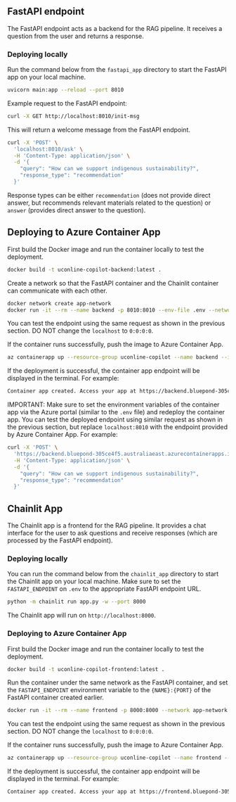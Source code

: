 ## FastAPI endpoint 
The FastAPI endpoint acts as a backend for the RAG pipeline. It receives a question from the user and returns a response. 

### Deploying locally
Run the command below from the `fastapi_app` directory to start the FastAPI app on your local machine.
```bash
uvicorn main:app --reload --port 8010
```

Example request to the FastAPI endpoint:
```bash
curl -X GET http://localhost:8010/init-msg
```
This will return a welcome message from the FastAPI endpoint.

```bash
curl -X 'POST' \
  'localhost:8010/ask' \
  -H 'Content-Type: application/json' \
  -d '{
    "query": "How can we support indigenous sustainability?",
    "response_type": "recommendation"
  }'
```
Response types can be either `recommendation` (does not provide direct answer, but recommends relevant materials related to the question) or `answer` (provides direct answer to the question).

## Deploying to Azure Container App
First build the Docker image and run the container locally to test the deployment. 
```bash
docker build -t uconline-copilot-backend:latest .
```

Create a network so that the FastAPI container and the Chainlit container can communicate with each other.
```bash
docker network create app-network
docker run -it --rm --name backend -p 8010:8010 --env-file .env --network app-network uconline-copilot-backend:latest  
```
You can test the endpoint using the same request as shown in the previous section. DO NOT change the `localhost` to `0:0:0:0`.

If the container runs successfully, push the image to Azure Container App.
```bash
az containerapp up --resource-group uconline-copilot --name backend --ingress external --target-port 8010 --source . --location australiaeast
``` 

If the deployment is successful, the container app endpoint will be displayed in the terminal. For example:
```bash
Container app created. Access your app at https://backend.bluepond-305ce4f5.australiaeast.azurecontainerapps.io/ 
```

IMPORTANT: Make sure to set the environment variables of the container app via the Azure portal (similar to the `.env` file) and redeploy the container app.
You can test the deployed endpoint using similar request as shown in the previous section, but replace `localhost:8010` with the endpoint provided by Azure Container App. For example:
```bash
curl -X 'POST' \
  'https://backend.bluepond-305ce4f5.australiaeast.azurecontainerapps.io/' \
  -H 'Content-Type: application/json' \
  -d '{
    "query": "How can we support indigenous sustainability?",
    "response_type": "recommendation"
  }'
```

## Chainlit App
The Chainlit app is a frontend for the RAG pipeline. It provides a chat interface for the user to ask questions and receive responses (which are processed by the FastAPI endpoint).

### Deploying locally
You can run the command below from the `chainlit_app` directory to start the Chainlit app on your local machine. Make sure to set the `FASTAPI_ENDPOINT` on `.env` to the appropriate FastAPI endpoint URL.
```bash
python -m chainlit run app.py -w --port 8000
```
The Chainlit app will run on `http://localhost:8000`. 

### Deploying to Azure Container App
First build the Docker image and run the container locally to test the deployment. 
```bash
docker build -t uconline-copilot-frontend:latest .
```

Run the container under the same network as the FastAPI container, and set the `FASTAPI_ENDPOINT` environment variable to the `{NAME}:{PORT}` of the FastAPI container created earlier.
```bash
docker run -it --rm --name frontend -p 8000:8000 --network app-network -e FASTAPI_ENDPOINT=http://backend:8010 uconline-copilot-frontend:latest
```
You can test the endpoint using the same request as shown in the previous section. DO NOT change the `localhost` to `0:0:0:0`.

If the container runs successfully, push the image to Azure Container App.
```bash
az containerapp up --resource-group uconline-copilot --name frontend --ingress external --target-port 8000 --source . --location australiaeast --env-vars FASTAPI_ENDPOINT=https://backend.bluepond-305ce4f5.australiaeast.azurecontainerapps.io/
``` 

If the deployment is successful, the container app endpoint will be displayed in the terminal. For example:
```bash
Container app created. Access your app at https://frontend.bluepond-305ce4f5.australiaeast.azurecontainerapps.io/
```